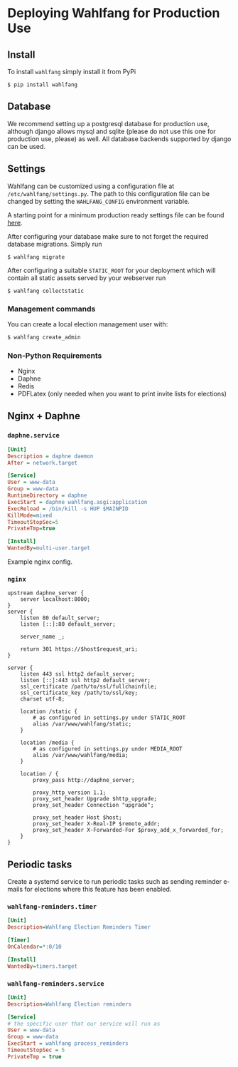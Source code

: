 # Deploying Wahlfang for Production Use

## Install
To install `wahlfang` simply install it from PyPi

```shell
$ pip install wahlfang
```

## Database
We recommend setting up a postgresql database for production use, although django allows mysql and sqlite
(please do not use this one for production use, please) as well. All database backends supported by django
can be used.

## Settings
Wahlfang can be customized using a configuration file at `/etc/wahlfang/settings.py`. 
The path to this configuration file can be changed by setting the `WAHLFANG_CONFIG` environment variable.

A starting point for a minimum production ready settings file can be found [here](settings.py).

After configuring your database make sure to not forget the required database migrations. Simply run

```shell
$ wahlfang migrate
```

After configuring a suitable `STATIC_ROOT` for your deployment which will contain all static assets served by your webserver run 

```shell
$ wahlfang collectstatic
```

### Management commands
You can create a local election management user with:
```bash
$ wahlfang create_admin
```

### Non-Python Requirements

* Nginx
* Daphne
* Redis
* PDFLatex (only needed when you want to print invite lists for elections)

## Nginx + Daphne

### `daphne.service`

```ini
[Unit]
Description = daphne daemon
After = network.target

[Service]
User = www-data
Group = www-data
RuntimeDirectory = daphne
ExecStart = daphne wahlfang.asgi:application
ExecReload = /bin/kill -s HUP $MAINPID
KillMode=mixed
TimeoutStopSec=5
PrivateTmp=true

[Install]
WantedBy=multi-user.target
```

Example nginx config.

### `nginx`

```
upstream daphne_server {
    server localhost:8000;
}
server {
    listen 80 default_server;
    listen [::]:80 default_server;
    
    server_name _;
    
    return 301 https://$host$request_uri;
}

server {
    listen 443 ssl http2 default_server;
    listen [::]:443 ssl http2 default_server;
    ssl_certificate /path/to/ssl/fullchainfile;
    ssl_certificate_key /path/to/ssl/key;
    charset utf-8;

    location /static {
        # as configured in settings.py under STATIC_ROOT
        alias /var/www/wahlfang/static;
    }

    location /media {
        # as configured in settings.py under MEDIA_ROOT
        alias /var/www/wahlfang/media;
    }

    location / {
        proxy_pass http://daphne_server;
        
        proxy_http_version 1.1;
        proxy_set_header Upgrade $http_upgrade;
        proxy_set_header Connection "upgrade";
        
        proxy_set_header Host $host;
        proxy_set_header X-Real-IP $remote_addr;
        proxy_set_header X-Forwarded-For $proxy_add_x_forwarded_for;
    }
}
```

## Periodic tasks
Create a systemd service to run periodic tasks such as sending reminder e-mails for elections where this feature has
been enabled.

### `wahlfang-reminders.timer`
```ini
[Unit]
Description=Wahlfang Election Reminders Timer

[Timer]
OnCalendar=*:0/10

[Install]
WantedBy=timers.target
```

### `wahlfang-reminders.service`
```ini
[Unit]
Description=Wahlfang Election reminders

[Service]
# the specific user that our service will run as
User = www-data
Group = www-data
ExecStart = wahlfang process_reminders
TimeoutStopSec = 5
PrivateTmp = true
```
